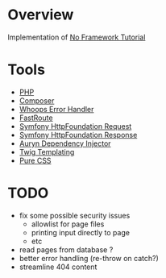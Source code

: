 # Overview 

Implementation of [No Framework Tutorial](https://github.com/PatrickLouys/no-framework-tutorial/)

# Tools
- [PHP](https://www.php.net/downloads.php)
- [Composer](https://getcomposer.org/)
- [Whoops Error Handler](https://github.com/filp/whoops)
- [FastRoute](https://github.com/nikic/FastRoute)
- [Symfony HttpFoundation Request](https://symfony.com/doc/current/components/http_foundation.html#request)
- [Symfony HttpFoundation Response](https://symfony.com/doc/current/components/http_foundation.html#response)
- [Auryn Dependency Injector](https://github.com/rdlowrey/Auryn#injection-definitions)
- [Twig Templating](https://twig.symfony.com/doc/3.x/intro.html)
- [Pure CSS](https://purecss.io/start/)

# TODO
- fix some possible security issues
  - allowlist for page files
  - printing input directly to page
  - etc
- read pages from database ?
- better error handling (re-throw on catch?)
- streamline 404 content
